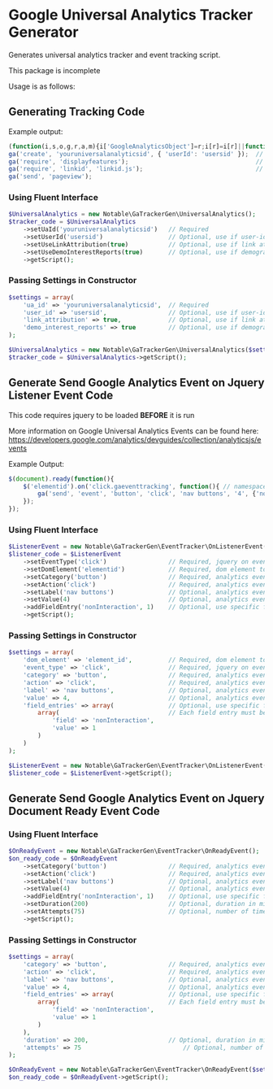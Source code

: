 # Google Universal Analytics Tracker Generator

Generates universal analytics tracker and event tracking script.

This package is incomplete

Usage is as follows:

## Generating Tracking Code

Example output:

```javascript
(function(i,s,o,g,r,a,m){i['GoogleAnalyticsObject']=r;i[r]=i[r]||function(){(i[r].q=i[r].q||[]).push(arguments)},i[r].l=1*new Date();a=s.createElement(o),m=s.getElementsByTagName(o)[0];a.async=1;a.src=g;m.parentNode.insertBefore(a,m)})(window,document,'script','//www.google-analytics.com/analytics.js','ga');
ga('create', 'youruniversalanalyticsid', { 'userId': 'usersid' }); 	// userid portion included if the option is set
ga('require', 'displayfeatures'); 									// Included if demographic and interest reports is set to true
ga('require', 'linkid', 'linkid.js'); 								// Included if link attribution is set to true
ga('send', 'pageview');
```

### Using Fluent Interface

```php
$UniversalAnalytics = new Notable\GaTrackerGen\UniversalAnalytics();
$tracker_code = $UniversalAnalytics
	->setUaId('youruniversalanalyticsid') 	// Required
	->setUserId('usersid') 					// Optional, use if user-id feature is enabled on property
	->setUseLinkAttribution(true) 			// Optional, use if link attribution is enabled on property
	->setUseDemoInterestReports(true) 		// Optional, use if demographic and interest reports are enabled on property
	->getScript();
```

### Passing Settings in Constructor

```php
$settings = array(
	'ua_id' => 'youruniversalanalyticsid', 	// Required
	'user_id' => 'usersid', 				// Optional, use if user-id feature is enabled on property
	'link_attribution' => true, 			// Optional, use if link attribution is enabled on property
	'demo_interest_reports' => true 		// Optional, use if demographic and interest reports are enabled on property
);

$UniversalAnalytics = new Notable\GaTrackerGen\UniversalAnalytics($settings);
$tracker_code = $UniversalAnalytics->getScript();
```

## Generate Send Google Analytics Event on Jquery Listener Event Code

This code requires jquery to be loaded **BEFORE** it is run

More information on Google Universal Analytics Events can be found here:
https://developers.google.com/analytics/devguides/collection/analyticsjs/events

Example Output:

```javascript
$(document).ready(function(){
	$('elementid').on('click.gaeventtracking', function(){ // namespace is added to prevent conflict with other listeners on same element
		ga('send', 'event', 'button', 'click', 'nav buttons', '4', {'noninteraction': '1'});
	});
});
```

### Using Fluent Interface

```php
$ListenerEvent = new Notable\GaTrackerGen\EventTracker\OnListenerEvent();
$listener_code = $ListenerEvent
	->setEventType('click') 				// Required, jquery on event type (click, mouseover, etc)
	->setDomElement('elementid') 			// Required, dom element to which listener should be attached
	->setCategory('button') 				// Required, analytics event category
	->setAction('click') 					// Required, analytics event action
	->setLabel('nav buttons') 				// Optional, analytics event label
	->setValue(4) 							// Optional, analytics event value
	->addFieldEntry('nonInteraction', 1) 	// Optional, use specific field names and values accepted by universal analytics
	->getScript();
```

### Passing Settings in Constructor

```php
$settings = array(
	'dom_element' => 'element_id',			// Required, dom element to which listener should be attached
	'event_type' => 'click',				// Required, jquery on event type (click, mouseover, etc)
	'category' => 'button',					// Required, analytics event category
	'action' => 'click',					// Required, analytics event action
	'label' => 'nav buttons',				// Optional, analytics event label
	'value' => 4,							// Optional, analytics event value
	'field_entries' => array(				// Optional, use specific field names and values accepted by universal analytics
		array(								// Each field entry must be added as an array, so multiple arrays may be added
			'field' => 'nonInteraction',
			'value' => 1
		)
	)
);

$ListenerEvent = new Notable\GaTrackerGen\EventTracker\OnListenerEvent($settings);
$listener_code = $ListenerEvent->getScript();
```

## Generate Send Google Analytics Event on Jquery Document Ready Event Code

### Using Fluent Interface

```php
$OnReadyEvent = new Notable\GaTrackerGen\EventTracker\OnReadyEvent();
$on_ready_code = $OnReadyEvent
	->setCategory('button') 				// Required, analytics event category
	->setAction('click') 					// Required, analytics event action
	->setLabel('nav buttons') 				// Optional, analytics event label
	->setValue(4) 							// Optional, analytics event value
	->addFieldEntry('nonInteraction', 1) 	// Optional, use specific field names and values accepted by universal analytics
	->setDuration(200)						// Optional, duration in milliseconds between attempts (default is 100)
	->setAttempts(75)						// Optional, number of times to attempt sending event (default is 50)
	->getScript();
```

### Passing Settings in Constructor

```php
$settings = array(
	'category' => 'button',					// Required, analytics event category
	'action' => 'click',					// Required, analytics event action
	'label' => 'nav buttons',				// Optional, analytics event label
	'value' => 4,							// Optional, analytics event value
	'field_entries' => array(				// Optional, use specific field names and values accepted by universal analytics
		array(								// Each field entry must be added as an array, so multiple arrays may be added
			'field' => 'nonInteraction',
			'value' => 1
		)
	),
	'duration' => 200,						// Optional, duration in milliseconds between attempts (default is 100)
	'attempts' => 75							// Optional, number of times to attempt sending event (default is 50)
);

$OnReadyEvent = new Notable\GaTrackerGen\EventTracker\OnReadyEvent($settings);
$on_ready_code = $OnReadyEvent->getScript();
```